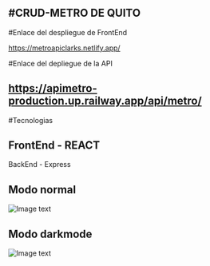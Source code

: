 #CRUD-METRO DE QUITO
-------
#Enlace del despliegue de FrontEnd

https://metroapiclarks.netlify.app/

#Enlace del depliegue de la API


https://apimetro-production.up.railway.app/api/metro/
-------
#Tecnologias


FrontEnd - REACT
-------
BackEnd - Express

Modo normal
------
![Image text](https://raw.githubusercontent.com/Byrontosh/plantilla-react-fundamentos/main/src/assets/logo-intro.png)

Modo darkmode
------
![Image text](https://raw.githubusercontent.com/Byrontosh/plantilla-react-fundamentos/main/src/assets/logo-dark.png)
